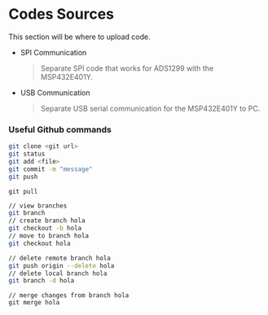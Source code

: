 # Codes Sources

This section will be where to upload code.

 - SPI Communication
   > Separate SPI code that works for ADS1299 with the MSP432E401Y.
 - USB Communication 
   > Separate USB serial communication for the MSP432E401Y to PC.
   

### Useful Github commands

```bash
git clone <git url>
git status
git add <file>
git commit -m "message"
git push
```
```
git pull
```
```bash
// view branches
git branch
// create branch hola
git checkout -b hola
// move to branch hola
git checkout hola
```
```bash
// delete remote branch hola
git push origin --delete hola
// delete local branch hola
git branch -d hola 					       
```
```
// merge changes from branch hola
git merge hola					     	
```
